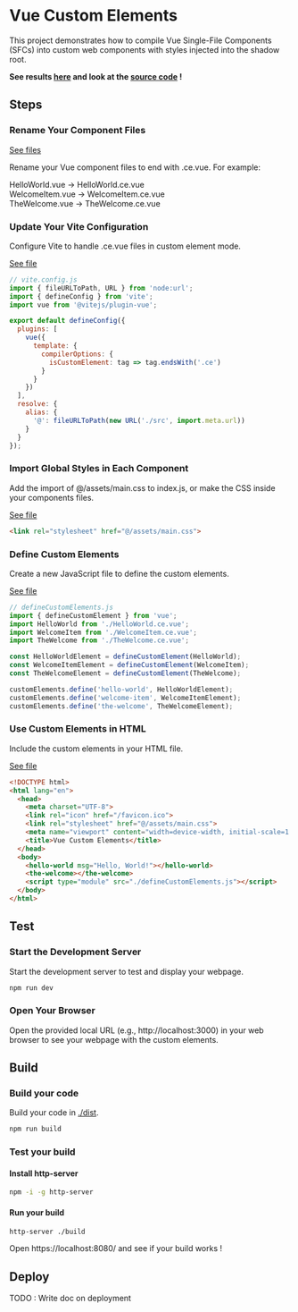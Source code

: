 # Vue Custom Elements

This project demonstrates how to compile Vue Single-File Components (SFCs) into custom web components with styles injected into the shadow root.

**See results [here](sillyash.github.io/vus-custom-web-component/) and look at the [source code](./index.html) !**

## Steps

### Rename Your Component Files

[See files](./src/components/)

Rename your Vue component files to end with .ce.vue. For example:

HelloWorld.vue -> HelloWorld.ce.vue \
WelcomeItem.vue -> WelcomeItem.ce.vue \
TheWelcome.vue -> TheWelcome.ce.vue

### Update Your Vite Configuration

Configure Vite to handle .ce.vue files in custom element mode.

[See file](./vite.config.js)

```js
// vite.config.js
import { fileURLToPath, URL } from 'node:url';
import { defineConfig } from 'vite';
import vue from '@vitejs/plugin-vue';

export default defineConfig({
  plugins: [
    vue({
      template: {
        compilerOptions: {
          isCustomElement: tag => tag.endsWith('.ce')
        }
      }
    })
  ],
  resolve: {
    alias: {
      '@': fileURLToPath(new URL('./src', import.meta.url))
    }
  }
});
```

### Import Global Styles in Each Component

Add the import of @/assets/main.css to index.js, or make the CSS inside your components files.

[See file](./index.html)

```html
<link rel="stylesheet" href="@/assets/main.css">
```

### Define Custom Elements

Create a new JavaScript file to define the custom elements.

[See file](./defineCustomElements.js)

```js
// defineCustomElements.js
import { defineCustomElement } from 'vue';
import HelloWorld from './HelloWorld.ce.vue';
import WelcomeItem from './WelcomeItem.ce.vue';
import TheWelcome from './TheWelcome.ce.vue';

const HelloWorldElement = defineCustomElement(HelloWorld);
const WelcomeItemElement = defineCustomElement(WelcomeItem);
const TheWelcomeElement = defineCustomElement(TheWelcome);

customElements.define('hello-world', HelloWorldElement);
customElements.define('welcome-item', WelcomeItemElement);
customElements.define('the-welcome', TheWelcomeElement);
```

### Use Custom Elements in HTML

Include the custom elements in your HTML file.

[See file](./index.html)

```html
<!DOCTYPE html>
<html lang="en">
  <head>
    <meta charset="UTF-8">
    <link rel="icon" href="/favicon.ico">
    <link rel="stylesheet" href="@/assets/main.css">
    <meta name="viewport" content="width=device-width, initial-scale=1.0">
    <title>Vue Custom Elements</title>
  </head>
  <body>
    <hello-world msg="Hello, World!"></hello-world>
    <the-welcome></the-welcome>
    <script type="module" src="./defineCustomElements.js"></script>
  </body>
</html>
```

## Test

### Start the Development Server

Start the development server to test and display your webpage.

```bash
npm run dev
```

### Open Your Browser

Open the provided local URL (e.g., http://localhost:3000) in your web browser to see your webpage with the custom elements.

## Build

### Build your code

Build your code in [./dist](./dist/).

```bash
npm run build
```

### Test your build

#### Install http-server

```bash
npm -i -g http-server
```

#### Run your build

```bash
http-server ./build
```

Open https://localhost:8080/ and see if your build works !

## Deploy

TODO : Write doc on deployment

